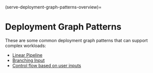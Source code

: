 (serve-deployment-graph-patterns-overview)=

# Deployment Graph Patterns

These are some common deployment graph patterns that can support complex workloads: 

- [Linear Pipeline](deployment-graph-patterns/linear_pipeline.md)
- [Branching Input](deployment-graph-patterns/branching_input.md)
- [Control flow based on user inputs](deployment-graph-patterns/control_flow_based_on_user_inputs.md)
